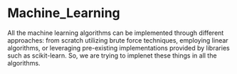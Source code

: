 # Machine_Learning
All the machine learning algorithms can be implemented through different approaches: from scratch utilizing brute force techniques, employing linear algorithms, or leveraging pre-existing implementations provided by libraries such as scikit-learn.
So, we are trying to implenet these things in all the algorithms.
